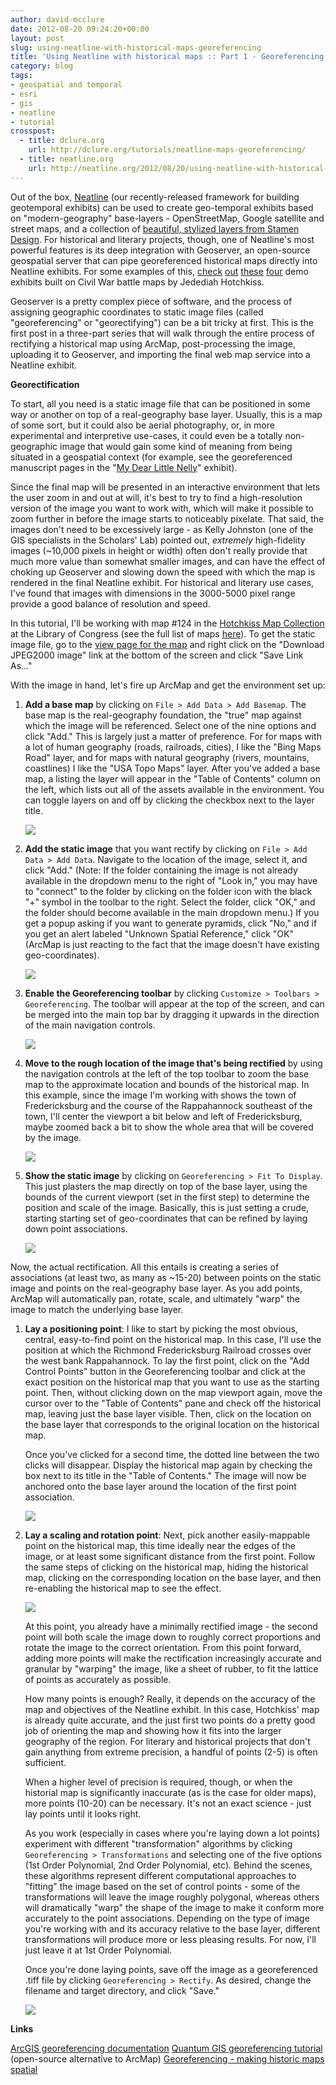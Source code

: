 ```yaml
---
author: david-mcclure
date: 2012-08-20 09:24:20+00:00
layout: post
slug: using-neatline-with-historical-maps-georeferencing
title: 'Using Neatline with historical maps :: Part 1 - Georeferencing'
category: blog
tags:
- geospatial and temporal
- esri
- gis
- neatline
- tutorial
crosspost:
  - title: dclure.org
    url: http://dclure.org/tutorials/neatline-maps-georeferencing/
  - title: neatline.org
    url: http://neatline.org/2012/08/20/using-neatline-with-historical-maps-part-1-georeferencing/
---
```


Out of the box, [Neatline](http://neatline.org/) (our recently-released framework for building geotemporal exhibits) can be used to create geo-temporal exhibits based on "modern-geography" base-layers - OpenStreetMap, Google satellite and street maps, and a collection of [beautiful, stylized layers from Stamen Design](http://maps.stamen.com/#watercolor/12/37.7706/-122.3782). For historical and literary projects, though, one of Neatline's most powerful features is its deep integration with Geoserver, an open-source geospatial server that can pipe georeferenced historical maps directly into Neatline exhibits. For some examples of this, [check](http://hotchkiss.scholarslab.org/neatline-exhibits/show/my-dear-little-nelly/fullscreen) [out](http://hotchkiss.scholarslab.org/neatline-exhibits/show/battle-of-chancellorsville/fullscreen) [these](http://hotchkiss.neatline.org/neatline-exhibits/show/chancellorsville-may-2-1863-132/fullscreen) [four](http://hotchkiss.scholarslab.org/neatline-exhibits/show/chancellorsville-may-3-4-1863-138/fullscreen) demo exhibits built on Civil War battle maps by Jedediah Hotchkiss.

Geoserver is a pretty complex piece of software, and the process of assigning geographic coordinates to static image files (called "georeferencing" or "georectifying") can be a bit tricky at first. This is the first post in a three-part series that will walk through the entire process of rectifying a historical map using ArcMap, post-processing the image, uploading it to Geoserver, and importing the final web map service into a Neatline exhibit.

**Georectification**

To start, all you need is a static image file that can be positioned in some way or another on top of a real-geography base layer. Usually, this is a map of some sort, but it could also be aerial photography, or, in more experimental and interpretive use-cases, it could even be a totally non-geographic image that would gain some kind of meaning from being situated in a geospatial context (for example, see the georeferenced manuscript pages in the "[My Dear Little Nelly](http://hotchkiss.scholarslab.org/neatline-exhibits/show/my-dear-little-nelly/fullscreen)" exhibit).

Since the final map will be presented in an interactive environment that lets the user zoom in and out at will, it's best to try to find a high-resolution version of the image you want to work with, which will make it possible to zoom further in before the image starts to noticeably pixelate. That said, the images don't need to be excessively large - as Kelly Johnston (one of the GIS specialists in the Scholars' Lab) pointed out, _extremely_ high-fidelity images (~10,000 pixels in height or width) often don't really provide that much more value than somewhat smaller images, and can have the effect of choking up Geoserver and slowing down the speed with which the map is rendered in the final Neatline exhibit. For historical and literary use cases, I've found that images with dimensions in the 3000-5000 pixel range provide a good balance of resolution and speed.

In this tutorial, I'll be working with map #124 in the [Hotchkiss Map Collection](http://memory.loc.gov/ammem/collections/maps/hotchkiss/index.html) at the Library of Congress (see the full list of maps [here](http://memory.loc.gov/ammem/collections/maps/hotchkiss/hotchkisslist.pdf)). To get the static image file, go to the [view page for the map](http://memory.loc.gov/cgi-bin/map_item.pl?data=/home/www/data/gmd/gmd388/g3884/g3884f/cwh00124.jp2&style=gmd&itemLink=r?ammem/gmd:@field(NUMBER+@band(g3884f+cwh00124))&title=[Map%20of%20Fredericksburg,%20Va.,%20and%20vicinity].) and right click on the "Download JPEG2000 image" link at the bottom of the screen and click "Save Link As..."

With the image in hand, let's fire up ArcMap and get the environment set up:






1. **Add a base map** by clicking on `File > Add Data > Add Basemap`. The base map is the real-geography foundation, the "true" map against which the image will be referenced. Select one of the nine options and click "Add." This is largely just a matter of preference. For for maps with a lot of human geography (roads, railroads, cities), I like the "Bing Maps Road" layer, and for maps with natural geography (rivers, mountains, coastlines) I like the "USA Topo Maps" layer. After you've added a base map, a listing the layer will appear in the "Table of Contents" column on the left, which lists out all of the assets available in the environment. You can toggle layers on and off by clicking the checkbox next to the layer title.

    [![](http://static.scholarslab.org/wp-content/uploads/2012/07/base-layer-300x240.jpg)](http://static.scholarslab.org/wp-content/uploads/2012/07/base-layer.jpg)


2. **Add the static image** that you want rectify by clicking on `File > Add Data > Add Data`. Navigate to the location of the image, select it, and click "Add." (Note: If the folder containing the image is not already available in the dropdown menu to the right of "Look in," you may have to "connect" to the folder by clicking on the folder icon with the black "+" symbol in the toolbar to the right. Select the folder, click "OK," and the folder should become available in the main dropdown menu.) If you get a popup asking if you want to generate pyramids, click "No," and if you get an alert labeled "Unknown Spatial Reference," click "OK" (ArcMap is just reacting to the fact that the image doesn't have existing geo-coordinates).


    [![](http://static.scholarslab.org/wp-content/uploads/2012/07/add-data-300x207.jpg)](http://static.scholarslab.org/wp-content/uploads/2012/07/add-data.jpg)


3. **Enable the Georeferencing toolbar** by clicking `Customize > Toolbars > Georeferencing`. The toolbar will appear at the top of the screen, and can be merged into the main top bar by dragging it upwards in the direction of the main navigation controls.

    [![](http://static.scholarslab.org/wp-content/uploads/2012/07/georeferencing-toolbar-300x54.jpg)](http://static.scholarslab.org/wp-content/uploads/2012/07/georeferencing-toolbar.jpg)

4. **Move to the rough location of the image that's being rectified** by using the navigation controls at the left of the top toolbar to zoom the base map to the approximate location and bounds of the historical map. In this example, since the image I'm working with shows the town of Fredericksburg and the course of the Rappahannock southeast of the town, I'll center the viewport a bit below and left of Fredericksburg, maybe zoomed back a bit to show the whole area that will be covered by the image.

    [![](http://static.scholarslab.org/wp-content/uploads/2012/07/initial-focus-300x203.jpg)](http://static.scholarslab.org/wp-content/uploads/2012/07/initial-focus.jpg)

5. **Show the static image** by clicking on `Georeferencing > Fit To Display`. This just plasters the map directly on top of the base layer, using the bounds of the current viewport (set in the first step) to determine the position and scale of the image. Basically, this is just setting a crude, starting starting set of geo-coordinates that can be refined by laying down point associations.

    [![](http://static.scholarslab.org/wp-content/uploads/2012/07/fit-to-display-300x204.jpg)](http://static.scholarslab.org/wp-content/uploads/2012/07/fit-to-display.jpg)


Now, the actual rectification. All this entails is creating a series of associations (at least two, as many as ~15-20) between points on the static image and points on the real-geography base layer. As you add points, ArcMap will automatically pan, rotate, scale, and ultimately "warp" the image to match the underlying base layer.

1. **Lay a positioning point**: I like to start by picking the most obvious, central, easy-to-find point on the historical map. In this case, I'll use the position at which the Richmond Fredericksburg Railroad crosses over the west bank Rappahannock. To lay the first point, click on the "Add Control Points" button in the Georeferencing toolbar and click at the exact position on the historical map that you want to use as the starting point. Then, without clicking down on the map viewport again, move the cursor over to the "Table of Contents" pane and check off the historical map, leaving just the base layer visible. Then, click on the location on the base layer that corresponds to the original location on the historical map.

    Once you've clicked for a second time, the dotted line between the two clicks will disappear. Display the historical map again by checking the box next to its title in the "Table of Contents." The image will now be anchored onto the base layer around the location of the first point association.

    [![](http://static.scholarslab.org/wp-content/uploads/2012/07/first-point-300x203.jpg)](http://static.scholarslab.org/wp-content/uploads/2012/07/first-point.jpg)

2. **Lay a scaling and rotation point**: Next, pick another easily-mappable point on the historical map, this time ideally near the edges of the image, or at least some significant distance from the first point. Follow the same steps of clicking on the historical map, hiding the historical map, clicking on the corresponding location on the base layer, and then re-enabling the historical map to see the effect.

    [![](http://static.scholarslab.org/wp-content/uploads/2012/07/second-point-300x204.jpg)](http://static.scholarslab.org/wp-content/uploads/2012/07/second-point.jpg)

    At this point, you already have a minimally rectified image - the second point will both scale the image down to roughly correct proportions and rotate the image to the correct orientation. From this point forward, adding more points will make the rectification increasingly accurate and granular by "warping" the image, like a sheet of rubber, to fit the lattice of points as accurately as possible.

    How many points is enough? Really, it depends on the accuracy of the map and objectives of the Neatline exhibit. In this case, Hotchkiss' map is already quite accurate, and the just first two points do a pretty good job of orienting the map and showing how it fits into the larger geography of the region. For literary and historical projects that don't gain anything from extreme precision, a handful of points (2-5) is often sufficient.

    When a higher level of precision is required, though, or when the historial map is significantly inaccurate (as is the case for older maps), more points (10-20) can be necessary. It's not an exact science - just lay points until it looks right.

    As you work (especially in cases where you're laying down a lot points) experiment with different "transformation" algorithms by clicking `Georeferencing > Transformations` and selecting one of the five options (1st Order Polynomial, 2nd Order Polynomial, etc). Behind the scenes, these algorithms represent different computational approaches to "fitting" the image based on the set of control points - some of the transformations will leave the image roughly polygonal, whereas others will dramatically "warp" the shape of the image to make it conform more accurately to the point associations. Depending on the type of image you're working with and its accuracy relative to the base layer, different transformations will produce more or less pleasing results. For now, I'll just leave it at 1st Order Polynomial.

    Once you're done laying points, save off the image as a georeferenced .tiff file by clicking `Georeferencing > Rectify`. As desired, change the filename and target directory, and click "Save."

    [![](http://static.scholarslab.org/wp-content/uploads/2012/07/rectify-300x223.jpg)](http://static.scholarslab.org/wp-content/uploads/2012/07/rectify.jpg)

**Links**

[ArcGIS georeferencing documentation](http://help.arcgis.com/en/arcgisdesktop/10.0/help/index.html#//009t000000mn000000)
[Quantum GIS georeferencing tutorial](http://qgis.spatialthoughts.com/2012/02/tutorial-georeferencing-topo-sheets.html) (open-source alternative to ArcMap)
[Georeferencing - making historic maps spatial](http://spatial.scholarslab.org/making-historic-maps-spatial-georeferencing/)
